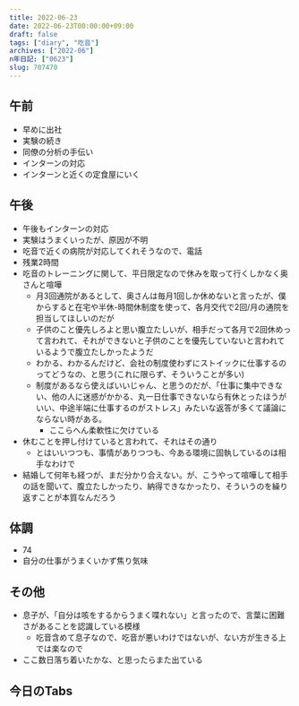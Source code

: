 ```yaml
---
title: 2022-06-23
date: 2022-06-23T00:00:00+09:00
draft: false
tags: ["diary", "吃音"]
archives: ["2022-06"]
n年日記: ["0623"]
slug: 707470
---
```

## 午前
- 早めに出社
- 実験の続き
- 同僚の分析の手伝い
- インターンの対応
- インターンと近くの定食屋にいく
## 午後
- 午後もインターンの対応
- 実験はうまくいったが、原因が不明
- 吃音で近くの病院が対応してくれそうなので、電話
- 残業2時間
- 吃音のトレーニングに関して、平日限定なので休みを取って行くしかなく奥さんと喧嘩
  - 月3回通院があるとして、奥さんは毎月1回しか休めないと言ったが、僕からすると在宅や半休-時間休制度を使って、各月交代で2回/月の通院を担当してほしいのだが
  - 子供のこと優先しろよと思い腹立たしいが、相手だって各月で2回休めって言われて、それができないと子供のことを優先していないと言われているようで腹立たしかったようだ
  - わかる、わかるんだけど、会社の制度使わずにストイックに仕事するのってどうなの、と思う(これに限らず、そういうことが多い)
  - 制度があるなら使えばいいじゃん、と思うのだが、「仕事に集中できない、他の人に迷惑がかかる、丸一日仕事できないなら有休とったほうがいい、中途半端に仕事するのがストレス」みたいな返答が多くて議論にならない時がある。
    - ここらへん柔軟性に欠けている
- 休むことを押し付けていると言われて、それはその通り
  - とはいいつつも、事情がありつつも、今ある環境に固執しているのは相手なわけで
- 結婚して何年も経つが、まだ分かり合えない。が、こうやって喧嘩して相手の話を聞いて、腹立たしかったり、納得できなかったり、そういうのを繰り返すことが本質なんだろう
## 体調
- 74
- 自分の仕事がうまくいかず焦り気味
## その他
- 息子が、「自分は咳をするからうまく喋れない」と言ったので、言葉に困難さがあることを認識している模様
  - 吃音含めて息子なので、吃音が悪いわけではないが、ない方が生きる上では楽なので
- ここ数日落ち着いたかな、と思ったらまた出ている
## 今日のTabs